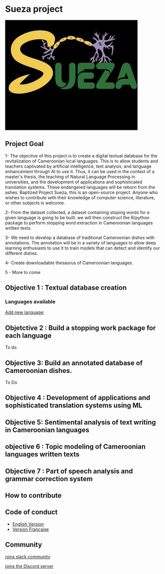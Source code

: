 # Sueza project
![fg](https://github.com/B23579/Sueza_project/blob/main/sueza.jpg)

## Project Goal

1- The objective of this project is to create a digital textual database for the revitalization of Cameroonian local languages. This is to allow students and teachers captivated by artificial intelligence, text analysis, and language enhancement through AI to use it. Thus, it can be used in the context of a master's thesis, the teaching of Natural Language Processing in universities, and the development of applications and sophisticated translation systems. These endangered languages will be reborn from the ashes. Baptized Project Sueza, this is an open-source project. Anyone who wishes to contribute with their knowledge of computer science, literature, or other subjects is welcome. 

2- From the dataset collected, a dataset containing stoping words for a given language is going to be built. we will then construct the R/python package to perform stopping word extraction in Cameroonian languages written texts. 

3- We need to develop a database of traditional Cameroonian dishes with annotations. The annotation will be in a variety of languages to allow deep learning enthusiasts to use it to train models that can detect and identify our different dishes. 

4- Create downloadable thesaurus of Cameroonian languages.

5 - More to come

## Objective 1 : Textual database creation
  ### Languages available
  [Add new language]();
 
 ## Objetctive 2 : Build a stopping work package for each language
  To do 
  
 ## Objective 3: Build an annotated database of Cameroonian dishes.  
   To Do
  ## Objective 4 : Development of applications and sophisticated translation systems using ML
  
  ## Objective 5: Sentimental analysis of text writing in Cameroonian languages
  
  ## objective 6 : Topic modeling of Cameroonian languages written texts
  
  ## Objective 7 : Part of speech analysis and grammar correction system
  
 ## How to contribute 
 
  ## Code of conduct
  * [English Version](https://github.com/tem-ctrl/Sueza_project/blob/main/CODE_OF_CONDUCT-en.md)
  * [Version Française](https://github.com/tem-ctrl/Sueza_project/blob/main/CODE_OF_CONDUCT-fr.md)


## Community


[joins slack community](https://join.slack.com/t/suezaproject/shared_invite/zt-16inb8g5x-zlloXg1tMc6OyuCkIh6WHQ)


[joins the Discord server](https://discord.gg/dkybZNCD)
